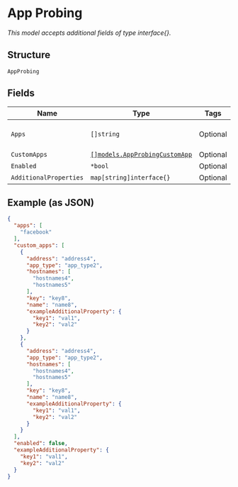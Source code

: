 
# App Probing

*This model accepts additional fields of type interface{}.*

## Structure

`AppProbing`

## Fields

| Name | Type | Tags | Description |
|  --- | --- | --- | --- |
| `Apps` | `[]string` | Optional | APp-keys from [List Applications](../../doc/controllers/constants-definitions.md#list-applications) |
| `CustomApps` | [`[]models.AppProbingCustomApp`](../../doc/models/app-probing-custom-app.md) | Optional | - |
| `Enabled` | `*bool` | Optional | - |
| `AdditionalProperties` | `map[string]interface{}` | Optional | - |

## Example (as JSON)

```json
{
  "apps": [
    "facebook"
  ],
  "custom_apps": [
    {
      "address": "address4",
      "app_type": "app_type2",
      "hostnames": [
        "hostnames4",
        "hostnames5"
      ],
      "key": "key8",
      "name": "name8",
      "exampleAdditionalProperty": {
        "key1": "val1",
        "key2": "val2"
      }
    },
    {
      "address": "address4",
      "app_type": "app_type2",
      "hostnames": [
        "hostnames4",
        "hostnames5"
      ],
      "key": "key8",
      "name": "name8",
      "exampleAdditionalProperty": {
        "key1": "val1",
        "key2": "val2"
      }
    }
  ],
  "enabled": false,
  "exampleAdditionalProperty": {
    "key1": "val1",
    "key2": "val2"
  }
}
```


